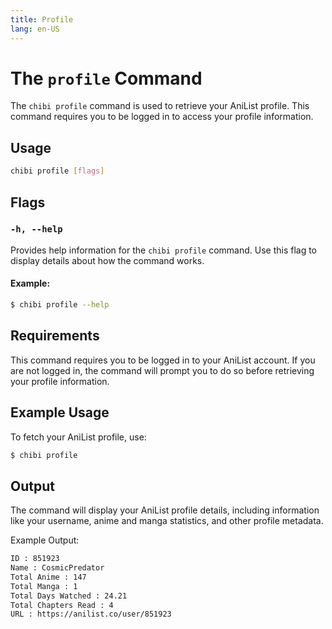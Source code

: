 ```yaml
---
title: Profile
lang: en-US
---
```

# The `profile` Command

The `chibi profile` command is used to retrieve your AniList profile. This command requires you to be logged in to access your profile information.

## Usage

```bash
chibi profile [flags]
```

## Flags

### `-h, --help`

Provides help information for the `chibi profile` command. Use this flag to display details about how the command works.

#### Example:

```bash
$ chibi profile --help
```

## Requirements

This command requires you to be logged in to your AniList account. If you are not logged in, the command will prompt you to do so before retrieving your profile information.

## Example Usage

To fetch your AniList profile, use:

```bash
$ chibi profile
```

## Output

The command will display your AniList profile details, including information like your username, anime and manga statistics, and other profile metadata.

Example Output:

```bash
ID : 851923
Name : CosmicPredator
Total Anime : 147
Total Manga : 1
Total Days Watched : 24.21
Total Chapters Read : 4
URL : https://anilist.co/user/851923
```
